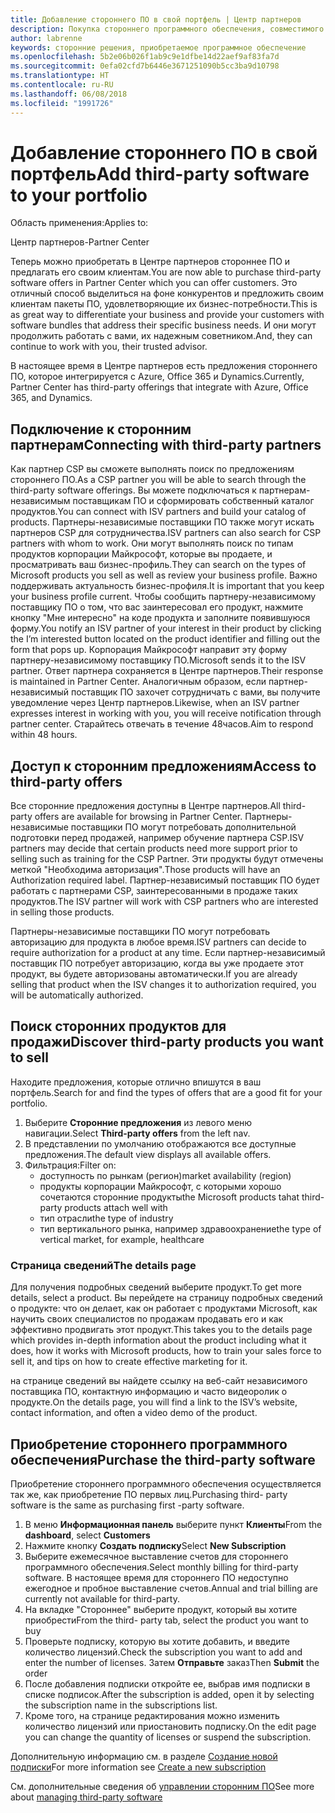 ```yaml
---
title: Добавление стороннего ПО в свой портфель | Центр партнеров
description: Покупка стороннего программного обеспечения, совместимого с продуктами корпорации Майкрософт
author: labrenne
keywords: сторонние решения, приобретаемое программное обеспечение
ms.openlocfilehash: 5b2e06b026f1ab9c9e1dfbe14d22aef9af83fa7d
ms.sourcegitcommit: 0efa02cfd7b6446e3671251090b5cc3ba9d10798
ms.translationtype: HT
ms.contentlocale: ru-RU
ms.lasthandoff: 06/08/2018
ms.locfileid: "1991726"
---
```

# <a name="add-third-party-software-to-your-portfolio"></a><span data-ttu-id="8613b-104">Добавление стороннего ПО в свой портфель</span><span class="sxs-lookup"><span data-stu-id="8613b-104">Add third-party software to your portfolio</span></span>

<span data-ttu-id="8613b-105">Область применения:</span><span class="sxs-lookup"><span data-stu-id="8613b-105">Applies to:</span></span>

<span data-ttu-id="8613b-106">Центр партнеров</span><span class="sxs-lookup"><span data-stu-id="8613b-106">-Partner Center</span></span>

<span data-ttu-id="8613b-107">Теперь можно приобретать в Центре партнеров стороннее ПО и предлагать его своим клиентам.</span><span class="sxs-lookup"><span data-stu-id="8613b-107">You are now able to purchase third-party software offers in Partner Center which you can offer customers.</span></span> <span data-ttu-id="8613b-108">Это отличный способ выделиться на фоне конкурентов и предложить своим клиентам пакеты ПО, удовлетворяющие их бизнес-потребности.</span><span class="sxs-lookup"><span data-stu-id="8613b-108">This is as great way to differentiate your business and provide your customers with software bundles that address their specific business needs.</span></span> <span data-ttu-id="8613b-109">И они могут продолжить работать с вами, их надежным советником.</span><span class="sxs-lookup"><span data-stu-id="8613b-109">And, they can continue to work with you, their trusted advisor.</span></span>

<span data-ttu-id="8613b-110">В настоящее время в Центре партнеров есть предложения стороннего ПО, которое интегрируется с Azure, Office 365 и Dynamics.</span><span class="sxs-lookup"><span data-stu-id="8613b-110">Currently, Partner Center has third-party offerings that integrate with Azure, Office 365, and Dynamics.</span></span> 

## <a name="connecting-with-third-party-partners"></a><span data-ttu-id="8613b-111">Подключение к сторонним партнерам</span><span class="sxs-lookup"><span data-stu-id="8613b-111">Connecting with third-party partners</span></span>
 
<span data-ttu-id="8613b-112">Как партнер CSP вы сможете выполнять поиск по предложениям стороннего ПО.</span><span class="sxs-lookup"><span data-stu-id="8613b-112">As a CSP partner you will be able to search through the third-party software offerings.</span></span> <span data-ttu-id="8613b-113">Вы можете подключаться к партнерам-независимым поставщикам ПО и сформировать собственный каталог продуктов.</span><span class="sxs-lookup"><span data-stu-id="8613b-113">You can connect with ISV partners and build your catalog of products.</span></span> <span data-ttu-id="8613b-114">Партнеры-независимые поставщики ПО также могут искать партнеров CSP для сотрудничества.</span><span class="sxs-lookup"><span data-stu-id="8613b-114">ISV partners can also search for CSP partners with whom to work.</span></span> <span data-ttu-id="8613b-115">Они могут выполнять поиск по типам продуктов корпорации Майкрософт, которые вы продаете, и просматривать ваш бизнес-профиль.</span><span class="sxs-lookup"><span data-stu-id="8613b-115">They can search on the types of Microsoft products you sell as well as review your business profile.</span></span> <span data-ttu-id="8613b-116">Важно поддерживать актуальность бизнес-профиля.</span><span class="sxs-lookup"><span data-stu-id="8613b-116">It is important that you keep your business profile current.</span></span> <span data-ttu-id="8613b-117">Чтобы сообщить партнеру-независимому поставщику ПО о том, что вас заинтересовал его продукт, нажмите кнопку "Мне интересно" на коде продукта и заполните появившуюся форму.</span><span class="sxs-lookup"><span data-stu-id="8613b-117">You notify an ISV partner of your interest in their product by clicking the I’m interested button located on the product identifier and filling out the form that pops up.</span></span> <span data-ttu-id="8613b-118">Корпорация Майкрософт направит эту форму партнеру-независимому поставщику ПО.</span><span class="sxs-lookup"><span data-stu-id="8613b-118">Microsoft sends it to the ISV partner.</span></span> <span data-ttu-id="8613b-119">Ответ партнера сохраняется в Центре партнеров.</span><span class="sxs-lookup"><span data-stu-id="8613b-119">Their response is maintained in Partner Center.</span></span> <span data-ttu-id="8613b-120">Аналогичным образом, если партнер-независимый поставщик ПО захочет сотрудничать с вами, вы получите уведомление через Центр партнеров.</span><span class="sxs-lookup"><span data-stu-id="8613b-120">Likewise, when an ISV partner expresses interest in working with you, you will receive notification through partner center.</span></span> <span data-ttu-id="8613b-121">Старайтесь отвечать в течение 48часов.</span><span class="sxs-lookup"><span data-stu-id="8613b-121">Aim to respond within 48 hours.</span></span>

## <a name="access-to-third-party-offers"></a><span data-ttu-id="8613b-122">Доступ к сторонним предложениям</span><span class="sxs-lookup"><span data-stu-id="8613b-122">Access to third-party offers</span></span>

<span data-ttu-id="8613b-123">Все сторонние предложения доступны в Центре партнеров.</span><span class="sxs-lookup"><span data-stu-id="8613b-123">All third-party offers are available for browsing in Partner Center.</span></span> <span data-ttu-id="8613b-124">Партнеры-независимые поставщики ПО могут потребовать дополнительной подготовки перед продажей, например обучение партнера CSP.</span><span class="sxs-lookup"><span data-stu-id="8613b-124">ISV partners may decide that certain products need more support prior to selling such as training for the CSP Partner.</span></span> <span data-ttu-id="8613b-125">Эти продукты будут отмечены меткой "Необходима авторизация".</span><span class="sxs-lookup"><span data-stu-id="8613b-125">Those products will have an Authorization required label.</span></span> <span data-ttu-id="8613b-126">Партнер-независимый поставщик ПО будет работать с партнерами CSP, заинтересованными в продаже таких продуктов.</span><span class="sxs-lookup"><span data-stu-id="8613b-126">The ISV partner will work with CSP partners who are interested in selling those products.</span></span> 

<span data-ttu-id="8613b-127">Партнеры-независимые поставщики ПО могут потребовать авторизацию для продукта в любое время.</span><span class="sxs-lookup"><span data-stu-id="8613b-127">ISV partners can decide to require authorization for a product at any time.</span></span> <span data-ttu-id="8613b-128">Если партнер-независимый поставщик ПО потребует авторизацию, когда вы уже продаете этот продукт, вы будете авторизованы автоматически.</span><span class="sxs-lookup"><span data-stu-id="8613b-128">If you are already selling that product when the ISV changes it to authorization required, you will be automatically authorized.</span></span>

## <a name="discover-third-party-products-you-want-to-sell"></a><span data-ttu-id="8613b-129">Поиск сторонних продуктов для продажи</span><span class="sxs-lookup"><span data-stu-id="8613b-129">Discover third-party products you want to sell</span></span>

<span data-ttu-id="8613b-130">Находите предложения, которые отлично впишутся в ваш портфель.</span><span class="sxs-lookup"><span data-stu-id="8613b-130">Search for and find the types of offers that are a good fit for your portfolio.</span></span> 

1. <span data-ttu-id="8613b-131">Выберите **Сторонние предложения** из левого меню навигации.</span><span class="sxs-lookup"><span data-stu-id="8613b-131">Select **Third-party offers** from the left nav.</span></span>
2. <span data-ttu-id="8613b-132">В представлении по умолчанию отображаются все доступные предложения.</span><span class="sxs-lookup"><span data-stu-id="8613b-132">The default view displays all available offers.</span></span>
3. <span data-ttu-id="8613b-133">Фильтрация:</span><span class="sxs-lookup"><span data-stu-id="8613b-133">Filter on:</span></span>
    - <span data-ttu-id="8613b-134">доступность по рынкам (регион)</span><span class="sxs-lookup"><span data-stu-id="8613b-134">market availability (region)</span></span>
    - <span data-ttu-id="8613b-135">продукты корпорации Майкрософт, с которыми хорошо сочетаются сторонние продукты</span><span class="sxs-lookup"><span data-stu-id="8613b-135">the Microsoft products tahat third-party products attach well with</span></span>
    - <span data-ttu-id="8613b-136">тип отрасли</span><span class="sxs-lookup"><span data-stu-id="8613b-136">the type of industry</span></span>
    - <span data-ttu-id="8613b-137">тип вертикального рынка, например здравоохранение</span><span class="sxs-lookup"><span data-stu-id="8613b-137">the type of vertical market, for example, healthcare</span></span>

### <a name="the-details-page"></a><span data-ttu-id="8613b-138">Страница сведений</span><span class="sxs-lookup"><span data-stu-id="8613b-138">The details page</span></span>

<span data-ttu-id="8613b-139">Для получения подробных сведений выберите продукт.</span><span class="sxs-lookup"><span data-stu-id="8613b-139">To get more details, select a product.</span></span> <span data-ttu-id="8613b-140">Вы перейдете на страницу подробных сведений о продукте: что он делает, как он работает с продуктами Microsoft, как научить своих специалистов по продажам продавать его и как эффективно продвигать этот продукт.</span><span class="sxs-lookup"><span data-stu-id="8613b-140">This takes you to the details page which provides in-depth information about the product including what it does, how it works with Microsoft products, how to train your sales force to sell it, and tips on how to create effective marketing for it.</span></span>

<span data-ttu-id="8613b-141">на странице сведений вы найдете ссылку на веб-сайт независимого поставщика ПО, контактную информацию и часто видеоролик о продукте.</span><span class="sxs-lookup"><span data-stu-id="8613b-141">On the details page, you will find a link to the ISV’s website, contact information, and often a video demo of the product.</span></span> 

## <a name="purchase-the-third-party-software"></a><span data-ttu-id="8613b-142">Приобретение стороннего программного обеспечения</span><span class="sxs-lookup"><span data-stu-id="8613b-142">Purchase the third-party software</span></span>

<span data-ttu-id="8613b-143">Приобретение стороннего программного обеспечения осуществляется так же, как приобретение ПО первых лиц.</span><span class="sxs-lookup"><span data-stu-id="8613b-143">Purchasing third- party software is the same as purchasing first -party software.</span></span> 

1. <span data-ttu-id="8613b-144">В меню **Информационная панель** выберите пункт **Клиенты**</span><span class="sxs-lookup"><span data-stu-id="8613b-144">From the **dashboard**, select **Customers**</span></span>
2. <span data-ttu-id="8613b-145">Нажмите кнопку **Создать подписку**</span><span class="sxs-lookup"><span data-stu-id="8613b-145">Select **New Subscription**</span></span>
3. <span data-ttu-id="8613b-146">Выберите ежемесячное выставление счетов для стороннего программного обеспечения.</span><span class="sxs-lookup"><span data-stu-id="8613b-146">Select monthly billing for third-party software.</span></span> <span data-ttu-id="8613b-147">В настоящее время для стороннего ПО недоступно ежегодное и пробное выставление счетов.</span><span class="sxs-lookup"><span data-stu-id="8613b-147">Annual and trial billing are currently not available for third-party.</span></span>
4. <span data-ttu-id="8613b-148">На вкладке "Стороннее" выберите продукт, который вы хотите приобрести</span><span class="sxs-lookup"><span data-stu-id="8613b-148">From the third- party tab, select the product you want to buy</span></span>
5. <span data-ttu-id="8613b-149">Проверьте подписку, которую вы хотите добавить, и введите количество лицензий.</span><span class="sxs-lookup"><span data-stu-id="8613b-149">Check the subscription you want to add and enter the number of licenses.</span></span> <span data-ttu-id="8613b-150">Затем **Отправьте** заказ</span><span class="sxs-lookup"><span data-stu-id="8613b-150">Then **Submit** the order</span></span>
6. <span data-ttu-id="8613b-151">После добавления подписки откройте ее, выбрав имя подписки в списке подписок.</span><span class="sxs-lookup"><span data-stu-id="8613b-151">After the subscription is added, open it by selecting the subscription name in the subscriptions list.</span></span>
7. <span data-ttu-id="8613b-152">Кроме того, на странице редактирования можно изменить количество лицензий или приостановить подписку.</span><span class="sxs-lookup"><span data-stu-id="8613b-152">On the edit page you can change the quantity of licenses or suspend the subscription.</span></span>

<span data-ttu-id="8613b-153">Дополнительную информацию см. в разделе [Создание новой подписки](create-a-new-subscription.md)</span><span class="sxs-lookup"><span data-stu-id="8613b-153">For more information see [Create a new subscription](create-a-new-subscription.md)</span></span>

<span data-ttu-id="8613b-154">См. дополнительные сведения об [управлении сторонним ПО](third-party-help.md)</span><span class="sxs-lookup"><span data-stu-id="8613b-154">See more about [managing third-party software](third-party-help.md)</span></span>  
